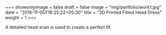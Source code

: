 +++
showonlyimage = false
draft = false
image = "img/portfolio/work1.jpg"
date = "2016-11-05T18:25:22+05:30"
title = "3D Printed Fitted Head Dress"
weight = 1
+++

A detailed head scan is used to create a perfect fit